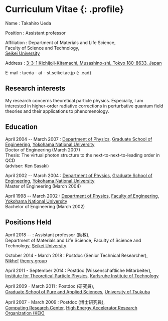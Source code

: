 # Curriculum Vitae {: .profile}

Name
: Takahiro Ueda

Position
: Assistant professor

Affiliation
: Department of Materials and Life Science,  
  Faculty of Science and Technology,  
  [Seikei University](https://www.seikei.ac.jp/university/eng/)

Address
: [3-3-1 Kichijoji-Kitamachi, Musashino-shi, Tokyo 180-8633, Japan](https://www.google.com/maps/search/3-3-1+Kichijoji-Kitamachi,+Musashino-shi,+Tokyo+180-8633,+Japan)

E-mail
: tueda - at - st.seikei.ac.jp
{: .ead}

## Research interests

My research concerns theoretical particle physics.
Especially, I am interested in higher-order radiative corrections
in perturbative quantum field theories and their applications to phenomenology.

## Education

April 2004 -- March 2007
: [Department of Physics](http://www.phys.ynu.ac.jp/eng/),
  [Graduate School of Engineering](http://gakufu.eng.ynu.ac.jp/english/),
  [Yokohama National University](http://www.ynu.ac.jp/english/)  
  Doctor of Engineering (March 2007)  
  Thesis: The virtual photon structure to the next-to-next-to-leading order in QCD  
  (adviser: Ken Sasaki)

April 2002 -- March 2004
: [Department of Physics](http://www.phys.ynu.ac.jp/eng/),
  [Graduate School of Engineering](http://gakufu.eng.ynu.ac.jp/english/),
  [Yokohama National University](http://www.ynu.ac.jp/english/)  
  Master of Engineering (March 2004)

April 1998 -- March 2002
: [Department of Physics](http://www.phys.ynu.ac.jp/eng/),
  [Faculty of Engineering](http://www.eng.ynu.ac.jp/english/),
  [Yokohama National University](http://www.ynu.ac.jp/english/)  
  Bachelor of Engineering (March 2002)

## Positions Held

April 2018 --
: Assistant professor (助教),  
  Department of Materials and Life Science,
  Faculty of Science and Technology,
  [Seikei University](https://www.seikei.ac.jp/university/eng/)

October 2014 - March 2018
: Postdoc (Senior Technical Researcher),  
  [Nikhef](https://www.nikhef.nl/en/)
  [theory group](https://www.nikhef.nl/pub/theory/)

April 2011 - September 2014
: Postdoc (Wissenschaftliche Mitarbeiter),  
  [Institute for Theoretical Particle Physics](https://www.ttp.kit.edu/en/),
  [Karlsruhe Institute of Technology](https://www.kit.edu/english/)

April 2009 - March 2011
: Postdoc (研究員),  
  [Graduate School of Pure and Applied Sciences](http://www.pas.tsukuba.ac.jp/english/),
  [University of Tsukuba](http://www.tsukuba.ac.jp/en/)

April 2007 - March 2009
: Postdoc (博士研究員),  
  [Computing Research Center](http://research.kek.jp/group/crc/index-e.html),
  [High Energy Accelerator Research Organization (KEK)](https://www.kek.jp/en/)
